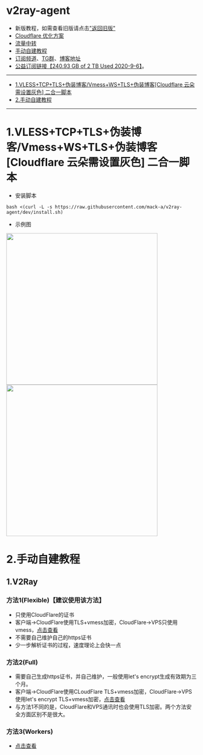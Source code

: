 # v2ray-agent
- 新版教程，如需查看旧版请点击["返回旧版"](https://github.com/mack-a/v2ray-agent/blob/master_backup/README.md)
- [Cloudflare 优化方案](https://github.com/mack-a/v2ray-agent/blob/dev/documents/optimize_V2Ray.md)
- [流量中转](https://github.com/mack-a/v2ray-agent/blob/master/documents/traffic_relay.md)
- [手动自建教程](#3手动自建教程)
- [订阅频道](https://t.me/v2rayagentshare)、[TG群](https://t.me/technologyshare)、[博客地址](https://blog.v2ray-agent.com/)
- [公益订阅链接【240.93 GB of 2 TB Used 2020-9-6】](https://github.com/mack-a/v2ray-agent/blob/master/documents/free_account.md)。

* * *
- [1.VLESS+TCP+TLS+伪装博客/Vmess+WS+TLS+伪装博客[Cloudflare 云朵需设置灰色] 二合一脚本](#1vlesstcptls伪装博客vmesswstls伪装博客cloudflare云朵需设置灰色二合一脚本)
- [2.手动自建教程](#3手动自建教程)
* * *
# 1.VLESS+TCP+TLS+伪装博客/Vmess+WS+TLS+伪装博客[Cloudflare 云朵需设置灰色] 二合一脚本
- 安装脚本
```
bash <(curl -L -s https://raw.githubusercontent.com/mack-a/v2ray-agent/dev/install.sh)
```
- 示例图
<img src="https://raw.githubusercontent.com/mack-a/v2ray-agent/dev/fodder/install/install_尝鲜版_01.png" width=400>
<img src="https://raw.githubusercontent.com/mack-a/v2ray-agent/dev/fodder/install/install_尝鲜版_02.png" width=400>

# 2.手动自建教程
## 1.V2Ray
### 方法1(Flexible)【建议使用该方法】
- 只使用CloudFlare的证书
- 客户端->CloudFlare使用TLS+vmess加密，CloudFlare->VPS只使用vmess，[点击查看](https://github.com/mack-a/v2ray-agent/blob/master/documents/Cloudflare_Flexible.md)
- 不需要自己维护自己的https证书
- 少一步解析证书的过程，速度理论上会快一点

### 方法2(Full)
- 需要自己生成https证书，并自己维护，一般使用let's encrypt生成有效期为三个月。
- 客户端->CloudFlare使用CLoudFlare TLS+vmess加密，CloudFlare->VPS使用let's encrypt TLS+vmess加密，[点击查看](https://github.com/mack-a/v2ray-agent/blob/master/documents/Cloudflare_Full.md)
- 与方法1不同的是，CloudFlare和VPS通讯时也会使用TLS加密。两个方法安全方面区别不是很大。

### 方法3(Workers)
- [点击查看](https://github.com/mack-a/v2ray-agent/blob/master/documents/cloudflare_workers.md)
